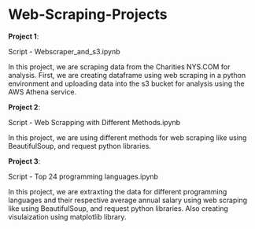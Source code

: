 # Web-Scraping-Projects

**Project 1**: 

Script - Webscraper_and_s3.ipynb 

In this project, we are scraping data from the Charities NYS.COM for analysis. First, we are creating dataframe using web scraping in a python environment and uploading data into the s3 bucket for analysis using the AWS Athena service.

**Project 2**: 

Script - Web Scrapping with Different Methods.ipynb

In this project, we are using different methods for web scraping like using BeautifulSoup, and request python libraries. 

**Project 3**: 

Script - Top 24 programming languages.ipynb

In this project, we are extraxting the data for different programming languages and their respective average annual salary using web scraping like using BeautifulSoup, and request python libraries. Also creating visulaization using matplotlib library. 

